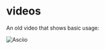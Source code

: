 # videos

An old video that shows basic usage:

![Asciio](https://www.youtube.com/watch?v=0l9W84PhOyI)

